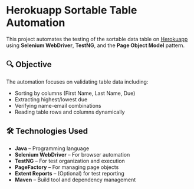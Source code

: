 # Herokuapp Sortable Table Automation

This project automates the testing of the sortable data table on [Herokuapp](https://the-internet.herokuapp.com/tables) using **Selenium WebDriver**, **TestNG**, and the **Page Object Model** pattern.

## 🔍 Objective

The automation focuses on validating table data including:
- Sorting by columns (First Name, Last Name, Due)
- Extracting highest/lowest due
- Verifying name-email combinations
- Reading table rows and columns dynamically

## 🛠️ Technologies Used

- **Java** – Programming language
- **Selenium WebDriver** – For browser automation
- **TestNG** – For test organization and execution
- **PageFactory** – For managing page objects
- **Extent Reports** – (Optional) for test reporting
- **Maven** – Build tool and dependency management
